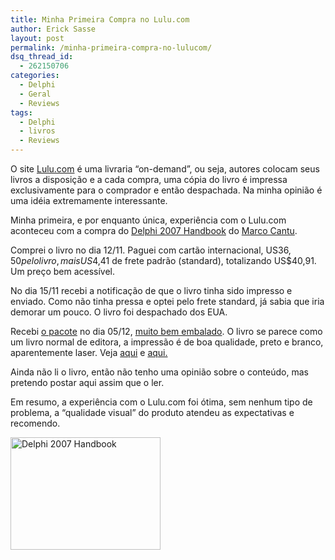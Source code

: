 ```yaml
---
title: Minha Primeira Compra no Lulu.com
author: Erick Sasse
layout: post
permalink: /minha-primeira-compra-no-lulucom/
dsq_thread_id:
  - 262150706
categories:
  - Delphi
  - Geral
  - Reviews
tags:
  - Delphi
  - livros
  - Reviews
---
```

O site [Lulu.com][1] é uma livraria &#8220;on-demand&#8221;, ou seja, autores colocam seus livros a disposição e a cada compra, uma cópia do livro é impressa exclusivamente para o comprador e então despachada. Na minha opinião é uma idéia extremamente interessante.

Minha primeira, e por enquanto única, experiência com o Lulu.com aconteceu com a compra do [Delphi 2007 Handbook][2] do [Marco Cantu][3].

Comprei o livro no dia 12/11. Paguei com cartão internacional, US$36,50 pelo livro, mais US$4,41 de frete padrão (standard), totalizando US$40,91. Um preço bem acessível.

No dia 15/11 recebi a notificação de que o livro tinha sido impresso e enviado. Como não tinha pressa e optei pelo frete standard, já sabia que iria demorar um pouco. O livro foi despachado dos EUA.

Recebi [o pacote][4] no dia 05/12, [muito bem embalado][5]. O livro se parece como um livro normal de editora, a impressão é de boa qualidade, preto e branco, aparentemente laser. Veja [aqui][6] e [aqui.][7]

Ainda não li o livro, então não tenho uma opinião sobre o conteúdo, mas pretendo postar aqui assim que o ler.

Em resumo, a experiência com o Lulu.com foi ótima, sem nenhum tipo de problema, a &#8220;qualidade visual&#8221; do produto atendeu as expectativas e recomendo.

[<img src="http://farm3.static.flickr.com/2210/2166307589_472333710e_m.jpg" alt="Delphi 2007 Handbook" height="180" width="240" />][8]

 [1]: http://www.lulu.com/
 [2]: http://www.lulu.com/content/1069254
 [3]: http://www.marcocantu.com/
 [4]: http://www.flickr.com/photos/esasse/2166304621/in/photostream/
 [5]: http://www.flickr.com/photos/esasse/2167099608/in/photostream/
 [6]: http://www.flickr.com/photos/esasse/2166354115/
 [7]: http://www.flickr.com/photos/esasse/2166352071/in/photostream/
 [8]: http://www.flickr.com/photos/esasse/2166307589/ "Delphi 2007 Handbook por Erick Sasse, no Flickr"